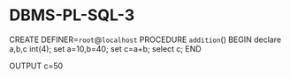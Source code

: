 # DBMS-PL-SQL-3
CREATE DEFINER=`root`@`localhost` PROCEDURE `addition`()
BEGIN
declare a,b,c int(4);
set a=10,b=40;
set c=a+b;
select c;
END

OUTPUT
c=50
